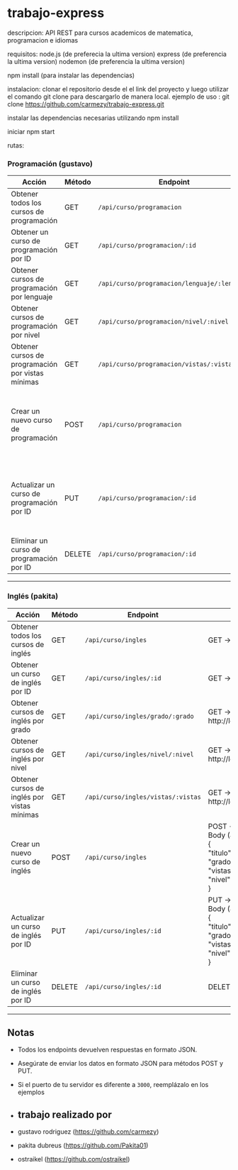 # trabajo-express

descripcion: API REST para cursos academicos de matematica, programacion e idiomas

requisitos:
node.js (de preferecia la ultima version)
express (de preferencia la ultima version)
nodemon (de preferencia la ultima version)

npm install (para instalar las dependencias)

instalacion:
clonar el repositorio desde el el link del proyecto y luego utilizar el comando git clone para descargarlo de manera local.
ejemplo de uso : git clone https://github.com/carmezy/trabajo-express.git

instalar las dependencias necesarias utilizando npm install

iniciar npm start

rutas:

### Programación (gustavo)

| Acción                                              | Método | Endpoint                                         | Ejemplo uso en Insomnia                                                                                 |
|-----------------------------------------------------|--------|--------------------------------------------------|---------------------------------------------------------------------------------------------------------|
| Obtener todos los cursos de programación            | GET    | `/api/curso/programacion`                        | GET → http://localhost:3000/api/curso/programacion                                                      |
| Obtener un curso de programación por ID             | GET    | `/api/curso/programacion/:id`                    | GET → http://localhost:3000/api/curso/programacion/1                                                    |
| Obtener cursos de programación por lenguaje         | GET    | `/api/curso/programacion/lenguaje/:lenguaje`     | GET → http://localhost:3000/api/curso/programacion/lenguaje/javascript                                  |
| Obtener cursos de programación por nivel            | GET    | `/api/curso/programacion/nivel/:nivel`           | GET → http://localhost:3000/api/curso/programacion/nivel/basico                                         |
| Obtener cursos de programación por vistas mínimas   | GET    | `/api/curso/programacion/vistas/:vistas`         | GET → http://localhost:3000/api/curso/programacion/vistas/10000                                         |
| Crear un nuevo curso de programación                | POST   | `/api/curso/programacion`                        | POST → http://localhost:3000/api/curso/programacion<br>Body (JSON):<br>{<br>  "titulo": "aprende javascript",<br>  "lenguaje": "javascript",<br>  "vistas": 10000,<br>  "nivel": "basico"<br>} |
| Actualizar un curso de programación por ID          | PUT    | `/api/curso/programacion/:id`                    | PUT → http://localhost:3000/api/curso/programacion/1<br>Body (JSON):<br>{<br>  "titulo": "nuevo titulo",<br>  "lenguaje": "nuevo lenguaje",<br>  "vistas": 9999,<br>  "nivel": "avanzado"<br>} |
| Eliminar un curso de programación por ID            | DELETE | `/api/curso/programacion/:id`                    | DELETE → http://localhost:3000/api/curso/programacion/1                                                 |

---

### Inglés (pakita)
| Acción                                              | Método | Endpoint                                         | Ejemplo uso en Insomnia                                                                                 |
|-----------------------------------------------------|--------|--------------------------------------------------|---------------------------------------------------------------------------------------------------------|
| Obtener todos los cursos de inglés                  | GET    | `/api/curso/ingles`                              | GET → http://localhost:3000/api/curso/ingles                                                            |
| Obtener un curso de inglés por ID                   | GET    | `/api/curso/ingles/:id`                          | GET → http://localhost:3000/api/curso/ingles/1                                                          |
| Obtener cursos de inglés por grado                  | GET    | `/api/curso/ingles/grado/:grado`                 | GET → http://localhost:3000/api/curso/ingles/grado/avanzado                                             |
| Obtener cursos de inglés por nivel                  | GET    | `/api/curso/ingles/nivel/:nivel`                 | GET → http://localhost:3000/api/curso/ingles/nivel/intermedio                                           |
| Obtener cursos de inglés por vistas mínimas         | GET    | `/api/curso/ingles/vistas/:vistas`               | GET → http://localhost:3000/api/curso/ingles/vistas/5000                                                |
| Crear un nuevo curso de inglés                      | POST   | `/api/curso/ingles`                              | POST → http://localhost:3000/api/curso/ingles<br>Body (JSON):<br>{<br>  "titulo": "ingles para negocios",<br>  "grado": "avanzado",<br>  "vistas": 5000,<br>  "nivel": "avanzado"<br>} |
| Actualizar un curso de inglés por ID                | PUT    | `/api/curso/ingles/:id`                          | PUT → http://localhost:3000/api/curso/ingles/2<br>Body (JSON):<br>{<br>  "titulo": "ingles intermedio actualizado",<br>  "grado": "intermedio",<br>  "vistas": 20000,<br>  "nivel": "intermedio"<br>} |
| Eliminar un curso de inglés por ID                  | DELETE | `/api/curso/ingles/:id`                          | DELETE → http://localhost:3000/api/curso/ingles/2                                                       |

---

## Notas

- Todos los endpoints devuelven respuestas en formato JSON.
- Asegúrate de enviar los datos en formato JSON para métodos POST y PUT.
- Si el puerto de tu servidor es diferente a `3000`, reemplázalo en los ejemplos

- ## trabajo realizado por

- gustavo rodriguez (https://github.com/carmezy)
- pakita dubreus (https://github.com/Pakita01)
- ostraikel (https://github.com/ostraikel)
